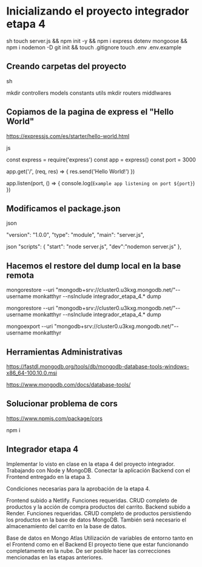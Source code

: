 # Inicializando el proyecto integrador etapa 4

sh
touch server.js && npm init -y && npm i express dotenv mongoose && npm i nodemon -D
git init && touch .gitignore
touch .env .env.example

## Creando carpetas del proyecto

sh

mkdir controllers models constants utils
mkdir routers middlwares

## Copiamos de la pagina de express el "Hello World"

<https://expressjs.com/es/starter/hello-world.html>

js

const express = require('express')
const app = express()
const port = 3000

app.get('/', (req, res) => {
  res.send('Hello World!')
})

app.listen(port, () => {
  console.log(`Example app listening on port ${port}`)
})

## Modificamos el package.json

json

 "version": "1.0.0",
  "type": "module",
  "main": "server.js",

json
 "scripts": {
    "start": "node server.js",
    "dev":"nodemon server.js"
  },

## Hacemos el restore del dump local en la base remota

mongorestore --uri "mongodb+srv://cluster0.u3kxg.mongodb.net/"--username monkatthyr --nsInclude integrador_etapa_4.* dump

mongorestore --uri "mongodb+srv://cluster0.u3kxg.mongodb.net/"--username monkatthyr --nsInclude integrador_etapa_4.* dump

mongoexport --uri "mongodb+srv://cluster0.u3kxg.mongodb.net/"--username monkatthyr 


## Herramientas Administrativas

<https://fastdl.mongodb.org/tools/db/mongodb-database-tools-windows-x86_64-100.10.0.msi>

<https://www.mongodb.com/docs/database-tools/>

## Solucionar problema de cors

https://www.npmjs.com/package/cors

npm i 


## Integrador etapa 4

Implementar lo visto en clase en la etapa 4 del proyecto integrador. Trabajando con Node y MongoDB. Conectar la aplicación Backend con el Frontend entregado en la etapa 3.

Condiciones necesarias para la aprobación de la etapa 4.

Frontend subido a Netlify. Funciones requeridas. CRUD completo de productos y la acción de compra productos del carrito.
Backend subido a Render. Funciones requeridas. CRUD completo de productos persistiendo los productos en la base de datos MongoDB. También será necesario el almacenamiento del carrito en la base de datos. 

Base de datos en Mongo Atlas
Utilización de variables de entorno tanto en el Frontend como en el Backend
El proyecto tiene que estar funcionando completamente en la nube.
De ser posible hacer las correcciones mencionadas en las etapas anteriores. 
